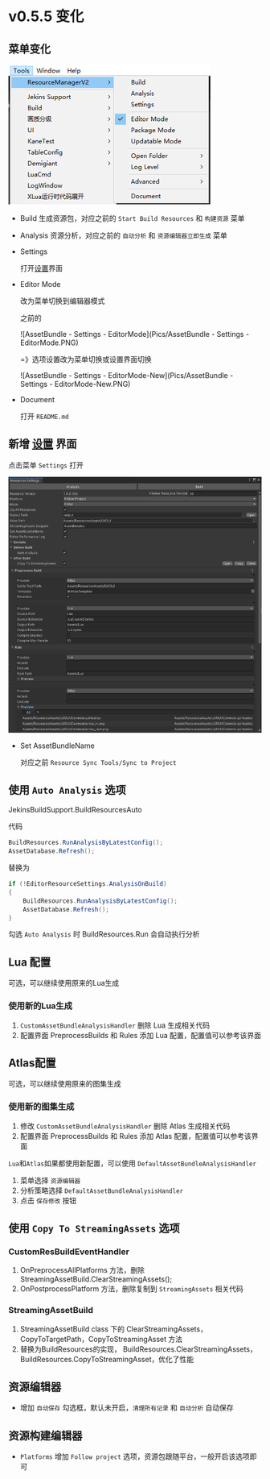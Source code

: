 # v0.5.5 变化



## 菜单变化

![AssetBundle-Menu2](Pics\AssetBundle-Menu2.PNG)

- Build
  生成资源包，对应之前的 `Start Build Resources` 和 `构建资源` 菜单

- Analysis
  资源分析，对应之前的 `自动分析` 和 `资源编辑器立即生成` 菜单

- Settings
  
  打开[设置](Settings.md)界面

- Editor Mode

  改为菜单切换到编辑器模式

  之前的

  ![AssetBundle - Settings - EditorMode](Pics/AssetBundle - Settings - EditorMode.PNG)

  =》选项设置改为菜单切换或设置界面切换

  ![AssetBundle - Settings - EditorMode-New](Pics/AssetBundle - Settings - EditorMode-New.PNG)

- Document

  打开 `README.md`



## 新增 [设置](Settings.md) 界面

点击菜单 `Settings` 打开

![AssetBundle](Pics\AssetBundle.PNG)

- Set AssetBundleName

  对应之前 `Resource Sync Tools/Sync to Project`



## 使用 `Auto Analysis` 选项

JekinsBuildSupport.BuildResourcesAuto

代码

```c#
BuildResources.RunAnalysisByLatestConfig();
AssetDatabase.Refresh();
```

替换为

```c#
if (!EditorResourceSettings.AnalysisOnBuild)
{
    BuildResources.RunAnalysisByLatestConfig();
    AssetDatabase.Refresh();
}
```

勾选 `Auto Analysis` 时 BuildResources.Run  会自动执行分析



## Lua 配置

可选，可以继续使用原来的Lua生成

### 使用新的Lua生成

1.  `CustomAssetBundleAnalysisHandler`  删除 Lua 生成相关代码
2.  配置界面 PreprocessBuilds 和 Rules 添加 Lua 配置，配置值可以参考该界面



## Atlas配置

可选，可以继续使用原来的图集生成

### 使用新的图集生成

1. 修改 `CustomAssetBundleAnalysisHandler`  删除 Atlas 生成相关代码
2.  配置界面 PreprocessBuilds 和 Rules 添加 Atlas 配置，配置值可以参考该界面



`Lua`和`Atlas`如果都使用新配置，可以使用 `DefaultAssetBundleAnalysisHandler`

1. 菜单选择 `资源编辑器`
2. 分析策略选择 `DefaultAssetBundleAnalysisHandler`
3. 点击 `保存修改` 按钮





## 使用 `Copy To StreamingAssets` 选项

### CustomResBuildEventHandler

1. OnPreprocessAllPlatforms 方法，删除  StreamingAssetBuild.ClearStreamingAssets();
2. OnPostprocessPlatform 方法，删除复制到 `StreamingAssets` 相关代码

### StreamingAssetBuild

1.  StreamingAssetBuild class 下的 ClearStreamingAssets，CopyToTargetPath，CopyToStreamingAsset 方法
2. 替换为BuildResources的实现， BuildResources.ClearStreamingAssets，BuildResources.CopyToStreamingAsset，优化了性能



## 资源编辑器

- 增加 `自动保存` 勾选框，默认未开启，`清理所有记录` 和 `自动分析` 自动保存




## 资源构建编辑器

- `Platforms` 增加 `Follow project` 选项，资源包跟随平台，一般开启该选项即可



